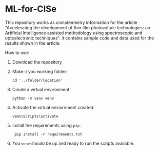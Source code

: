 # ML-for-CISe
This repository works as complementry information for the article "Accelerating the development of thin film photovoltaic technologies: an Artificial Intelligence assisted methodology using spectroscopic and optoelectronic techniques". It contains sample code and data used for the results shown in the article.

How to use:
1. Download the repository
2. Make it you working folder:
   
       cd '../folder/location'
   
4. Create a virtual environment:
   
       python -m venv venv
   
6. Activate the virtual enviornment created:
   
       venv\Scripts\activate
   
7. Install the requirements using ``pip``:

        pip install -r requirements.txt

8. You ``venv`` should be up and ready to run the scripts available. 
